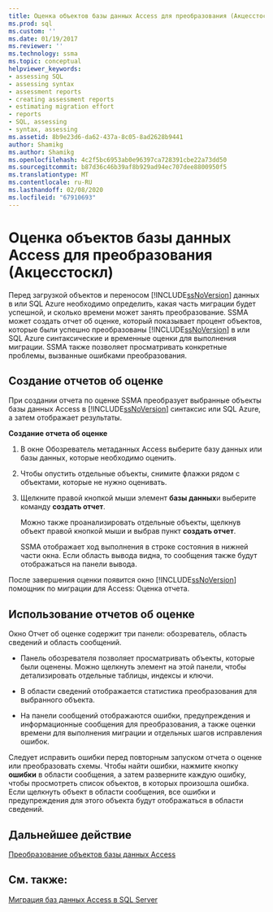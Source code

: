 ```yaml
---
title: Оценка объектов базы данных Access для преобразования (Акцесстоскл) | Документация Майкрософт
ms.prod: sql
ms.custom: ''
ms.date: 01/19/2017
ms.reviewer: ''
ms.technology: ssma
ms.topic: conceptual
helpviewer_keywords:
- assessing SQL
- assessing syntax
- assessment reports
- creating assessment reports
- estimating migration effort
- reports
- SQL, assessing
- syntax, assessing
ms.assetid: 8b9e23d6-da62-437a-8c05-8ad2628b9441
author: Shamikg
ms.author: Shamikg
ms.openlocfilehash: 4c2f5bc6953ab0e96397ca728391cbe22a73dd50
ms.sourcegitcommit: b87d36c46b39af8b929ad94ec707dee8800950f5
ms.translationtype: MT
ms.contentlocale: ru-RU
ms.lasthandoff: 02/08/2020
ms.locfileid: "67910693"
---
```

# <a name="assessing-access-database-objects-for-conversion-accesstosql"></a>Оценка объектов базы данных Access для преобразования (Акцесстоскл)
Перед загрузкой объектов и переносом [!INCLUDE[ssNoVersion](../../includes/ssnoversion-md.md)] данных в или SQL Azure необходимо определить, какая часть миграции будет успешной, и сколько времени может занять преобразование. SSMA может создать отчет об оценке, который показывает процент объектов, которые были успешно преобразованы [!INCLUDE[ssNoVersion](../../includes/ssnoversion-md.md)] в или SQL Azure синтаксические и временные оценки для выполнения миграции. SSMA также позволяет просматривать конкретные проблемы, вызванные ошибками преобразования.  
  
## <a name="creating-assessment-reports"></a>Создание отчетов об оценке  
При создании отчета по оценке SSMA преобразует выбранные объекты базы данных Access в [!INCLUDE[ssNoVersion](../../includes/ssnoversion-md.md)] синтаксис или SQL Azure, а затем отображает результаты.  
  
**Создание отчета об оценке**  
  
1.  В окне Обозреватель метаданных Access выберите базу данных или базы данных, которые необходимо оценить.  
  
2.  Чтобы опустить отдельные объекты, снимите флажки рядом с объектами, которые не нужно оценивать.  
  
3.  Щелкните правой кнопкой мыши элемент **базы данных**и выберите команду **создать отчет**.  
  
    Можно также проанализировать отдельные объекты, щелкнув объект правой кнопкой мыши и выбрав пункт **создать отчет**.  
  
    SSMA отображает ход выполнения в строке состояния в нижней части окна. Если область вывода видна, то сообщения также будут отображаться на панели вывода.  
  
После завершения оценки появится окно [!INCLUDE[ssNoVersion](../../includes/ssnoversion-md.md)] помощник по миграции для Access: Оценка отчета.  
  
## <a name="using-assessment-reports"></a>Использование отчетов об оценке  
Окно Отчет об оценке содержит три панели: обозреватель, область сведений и область сообщений.  
  
-   Панель обозревателя позволяет просматривать объекты, которые были оценены. Можно щелкнуть элемент на этой панели, чтобы детализировать отдельные таблицы, индексы и ключи.  
  
-   В области сведений отображается статистика преобразования для выбранного объекта.  
  
-   На панели сообщений отображаются ошибки, предупреждения и информационные сообщения для преобразования, а также оценки времени для выполнения миграции и отдельных шагов исправления ошибок.  
  
Следует исправить ошибки перед повторным запуском отчета о оценке или преобразовать схемы. Чтобы найти ошибки, нажмите кнопку **ошибки** в области сообщения, а затем разверните каждую ошибку, чтобы просмотреть список объектов, в которых произошла ошибка. Если щелкнуть объект в области сообщения, все ошибки и предупреждения для этого объекта будут отображаться в области сведений.  
  
## <a name="next-step"></a>Дальнейшее действие  
[Преобразование объектов базы данных Access](converting-access-database-objects-accesstosql.md)  
  
## <a name="see-also"></a>См. также:  
[Миграция баз данных Access в SQL Server](migrating-access-databases-to-sql-server-azure-sql-db-accesstosql.md)  
  
